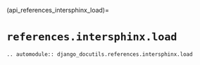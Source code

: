 (api_references_intersphinx_load)=

# `references.intersphinx.load`

```{eval-rst}
.. automodule:: django_docutils.references.intersphinx.load
```

